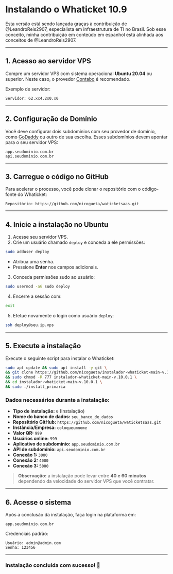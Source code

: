 # Instalando o Whaticket 10.9

Esta versão está sendo lançada graças à contribuição de @LeandroReis2907, especialista em infraestrutura de TI no Brasil. Sob esse conceito, minha contribuição em conteúdo em espanhol está alinhada aos conceitos de @LeandroReis2907.

---

## 1. Acesso ao servidor VPS

Compre um servidor VPS com sistema operacional **Ubuntu 20.04** ou superior. Neste caso, o provedor [Contabo](https://contabo.com) é recomendado.

Exemplo de servidor:
```
Servidor: 62.xx4.2x0.x0
```

---

## 2. Configuração de Domínio

Você deve configurar dois subdomínios com seu provedor de domínio, como [GoDaddy](https://www.godaddy.com/) ou outro de sua escolha. Esses subdomínios devem apontar para o seu servidor VPS:
```
app.seudominio.com.br
api.seudominio.com.br
```

---

## 3. Carregue o código no GitHub

Para acelerar o processo, você pode clonar o repositório com o código-fonte do Whaticket:
```
Repositório: https://github.com/nicogueta/waticketsaas.git
```

---

## 4. Inicie a instalação no Ubuntu

1. Acesse seu servidor VPS.
2. Crie um usuário chamado `deploy` e conceda a ele permissões:
```bash
sudo adduser deploy
```
- Atribua uma senha.
- Pressione **Enter** nos campos adicionais.
3. Conceda permissões sudo ao usuário:
```bash
sudo usermod -aG sudo deploy
```
4. Encerre a sessão com:
```bash
exit
```
5. Efetue novamente o login como usuário `deploy`:
```bash
ssh deploy@seu.ip.vps
```

---

## 5. Execute a instalação

Execute o seguinte script para instalar o Whaticket:
```bash
sudo apt update && sudo apt install -y git \
&& git clone https://github.com/nicogueta/instalador-whaticket-main-v.10.0.1 \
&& sudo chmod -R 777 instalador-whaticket-main-v.10.0.1 \
&& cd instalador-whaticket-main-v.10.0.1 \
&& sudo ./install_primaria
```

### Dados necessários durante a instalação:

- **Tipo de instalação:** `0` (Instalação)
- **Nome do banco de dados:** `seu_banco_de_dados`
- **Repositório GitHub:** `https://github.com/nicogueta/waticketsaas.git`
- **Instância/Empresa:** `coloqueumnome`
- **Valor QR:** `999`
- **Usuários online:** `999`
- **Aplicativo de subdomínio:** `app.seudominio.com.br`
- **API de subdomínio:** `api.seudominio.com.br`
- **Conexão 1:** `3000`
- **Conexão 2:** `4000`
- **Conexão 3:** `5000`

> **Observação:** a instalação pode levar entre **40 e 60 minutos** dependendo da velocidade do servidor VPS que você contratar.

---

## 6. Acesse o sistema

Após a conclusão da instalação, faça login na plataforma em:
```
app.seudominio.com.br
```

Credenciais padrão:
```
Usuário: admin@admin.com
Senha: 123456
```

---

### Instalação concluída com sucesso! 🎉
